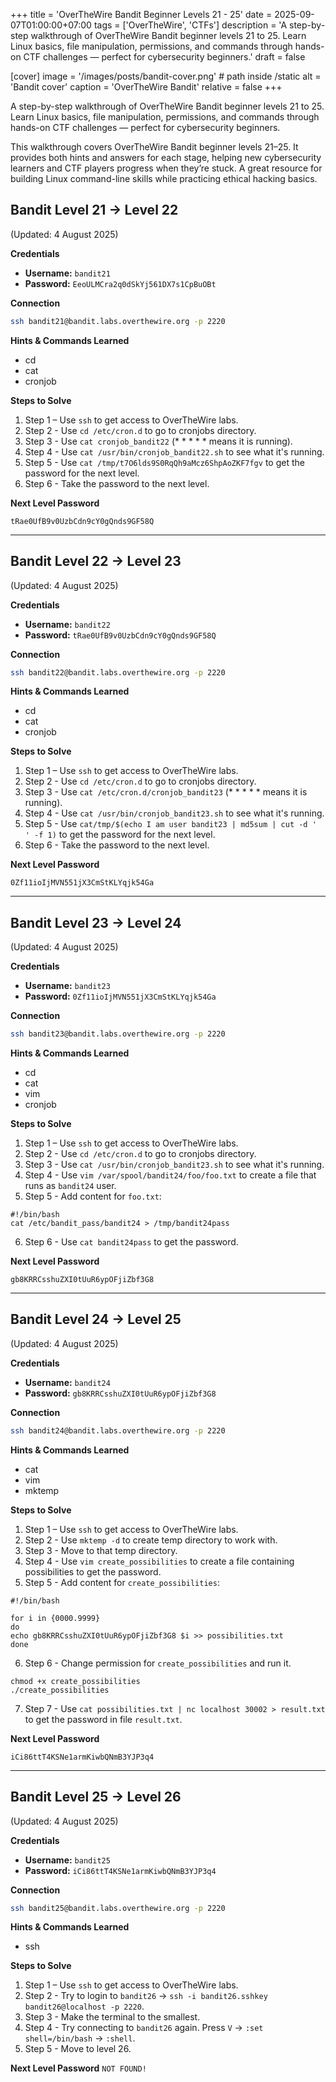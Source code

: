 +++
title = 'OverTheWire Bandit Beginner Levels 21 - 25'
date = 2025-09-07T01:00:00+07:00
tags = ['OverTheWire', 'CTFs']
description = 'A step-by-step walkthrough of OverTheWire Bandit beginner levels 21 to 25. Learn Linux basics, file manipulation, permissions, and commands through hands-on CTF challenges — perfect for cybersecurity beginners.'
draft = false

[cover]
  image = '/images/posts/bandit-cover.png' # path inside /static
  alt = 'Bandit cover'
  caption = 'OverTheWire Bandit'
  relative = false
+++

A step-by-step walkthrough of OverTheWire Bandit beginner levels 21 to 25. Learn Linux basics, file manipulation, permissions, and commands through hands-on CTF challenges — perfect for cybersecurity beginners.

This walkthrough covers OverTheWire Bandit beginner levels 21–25. It provides both hints and answers for each stage, helping new cybersecurity learners and CTF players progress when they’re stuck. A great resource for building Linux command-line skills while practicing ethical hacking basics.

## Bandit Level 21 → Level 22

(Updated: 4 August 2025)

**Credentials**

-   **Username:** `bandit21`
-   **Password:** `EeoULMCra2q0dSkYj561DX7s1CpBuOBt`

**Connection**

```bash
ssh bandit21@bandit.labs.overthewire.org -p 2220
```

**Hints & Commands Learned**

-   cd
-   cat
-   cronjob

**Steps to Solve**

1. Step 1 – Use `ssh` to get access to OverTheWire labs.
2. Step 2 - Use `cd /etc/cron.d` to go to cronjobs directory.
3. Step 3 - Use `cat cronjob_bandit22` (\* \* \* \* \* means it is running).
4. Step 4 - Use `cat /usr/bin/cronjob_bandit22.sh` to see what it's running.
5. Step 5 - Use `cat /tmp/t7O6lds9S0RqQh9aMcz6ShpAoZKF7fgv` to get the password for the next level.
6. Step 6 - Take the password to the next level.

**Next Level Password**

`tRae0UfB9v0UzbCdn9cY0gQnds9GF58Q`

---

## Bandit Level 22 → Level 23

(Updated: 4 August 2025)

**Credentials**

-   **Username:** `bandit22`
-   **Password:** `tRae0UfB9v0UzbCdn9cY0gQnds9GF58Q`

**Connection**

```bash
ssh bandit22@bandit.labs.overthewire.org -p 2220
```

**Hints & Commands Learned**

-   cd
-   cat
-   cronjob

**Steps to Solve**

1. Step 1 – Use `ssh` to get access to OverTheWire labs.
2. Step 2 - Use `cd /etc/cron.d` to go to cronjobs directory.
3. Step 3 - Use `cat /etc/cron.d/cronjob_bandit23` (\* \* \* \* \* means it is running).
4. Step 4 - Use `cat /usr/bin/cronjob_bandit23.sh` to see what it's running.
5. Step 5 - Use `cat/tmp/$(echo I am user bandit23 | md5sum | cut -d ' ' -f 1)` to get the password for the next level.
6. Step 6 - Take the password to the next level.

**Next Level Password**

`0Zf11ioIjMVN551jX3CmStKLYqjk54Ga`

---

## Bandit Level 23 → Level 24

(Updated: 4 August 2025)

**Credentials**

-   **Username:** `bandit23`
-   **Password:** `0Zf11ioIjMVN551jX3CmStKLYqjk54Ga`

**Connection**

```bash
ssh bandit23@bandit.labs.overthewire.org -p 2220
```

**Hints & Commands Learned**

-   cd
-   cat
-   vim
-   cronjob

**Steps to Solve**

1. Step 1 – Use `ssh` to get access to OverTheWire labs.
2. Step 2 - Use `cd /etc/cron.d` to go to cronjobs directory.
3. Step 3 - Use `cat /usr/bin/cronjob_bandit23.sh` to see what it's running.
4. Step 4 - Use `vim /var/spool/bandit24/foo/foo.txt` to create a file that runs as `bandit24` user.
5. Step 5 - Add content for `foo.txt`:

```
#!/bin/bash
cat /etc/bandit_pass/bandit24 > /tmp/bandit24pass
```

6. Step 6 - Use `cat bandit24pass` to get the password.

**Next Level Password**

`gb8KRRCsshuZXI0tUuR6ypOFjiZbf3G8`

---

## Bandit Level 24 → Level 25

(Updated: 4 August 2025)

**Credentials**

-   **Username:** `bandit24`
-   **Password:** `gb8KRRCsshuZXI0tUuR6ypOFjiZbf3G8`

**Connection**

```bash
ssh bandit24@bandit.labs.overthewire.org -p 2220
```

**Hints & Commands Learned**

-   cat
-   vim
-   mktemp

**Steps to Solve**

1. Step 1 – Use `ssh` to get access to OverTheWire labs.
2. Step 2 - Use `mktemp -d` to create temp directory to work with.
3. Step 3 - Move to that temp directory.
4. Step 4 - Use `vim create_possibilities` to create a file containing possibilities to get the password.
5. Step 5 - Add content for `create_possibilities`:

```
#!/bin/bash

for i in {0000.9999}
do
echo gb8KRRCsshuZXI0tUuR6ypOFjiZbf3G8 $i >> possibilities.txt
done
```

6. Step 6 - Change permission for `create_possibilities` and run it.

```
chmod +x create_possibilities
./create_possibilities
```

7. Step 7 - Use `cat possibilities.txt | nc localhost 30002 > result.txt` to get the password in file `result.txt`.

**Next Level Password**

`iCi86ttT4KSNe1armKiwbQNmB3YJP3q4`

---

## Bandit Level 25 → Level 26

(Updated: 4 August 2025)

**Credentials**

-   **Username:** `bandit25`
-   **Password:** `iCi86ttT4KSNe1armKiwbQNmB3YJP3q4`

**Connection**

```bash
ssh bandit25@bandit.labs.overthewire.org -p 2220
```

**Hints & Commands Learned**

-   ssh

**Steps to Solve**

1. Step 1 – Use `ssh` to get access to OverTheWire labs.
2. Step 2 - Try to login to `bandit26` -> `ssh -i bandit26.sshkey bandit26@localhost -p 2220`.
3. Step 3 - Make the terminal to the smallest.
4. Step 4 - Try connecting to `bandit26` again. Press `V` -> `:set shell=/bin/bash` -> `:shell`.
5. Step 5 - Move to level 26.

**Next Level Password**
`NOT FOUND!`
